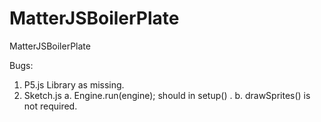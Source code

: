 # MatterJSBoilerPlate
MatterJSBoilerPlate



Bugs:
1. P5.js Library as missing.
2.  Sketch.js 
   a. Engine.run(engine); should in setup() .
   b. drawSprites() is not required.
